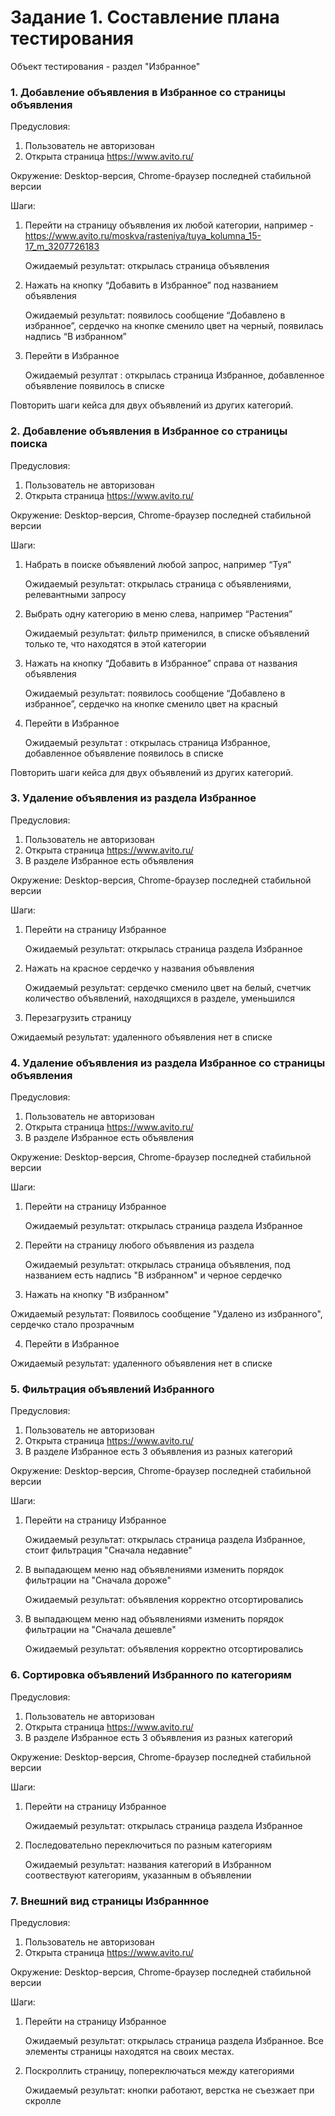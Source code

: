 # Задание 1. Составление плана тестирования

Объект тестирования - раздел "Избранное"

### 1. Добавление объявления в Избранное со страницы объявления
Предусловия: 
1. Пользователь не авторизован
2. Открыта страница https://www.avito.ru/

Окружение: Desktop-версия, Chrome-браузер последней
стабильной версии

Шаги:

1. Перейти на страницу объявления их любой категории, например - https://www.avito.ru/moskva/rasteniya/tuya_kolumna_15-17_m_3207726183
   
	 Ожидаемый результат: открылась страница объявления

2. Нажать на кнопку “Добавить в Избранное” под названием объявления
   
	 Ожидаемый результат: появилось сообщение “Добавлено в избранное”, сердечко на кнопке сменило цвет на черный, появилась надпись “В избранном”

3. Перейти в Избранное

   Ожидаемый резултат : открылась страница Избранное, добавленное объявление появилось в списке

Повторить шаги кейса для двух объявлений из других категорий. 


### 2. Добавление объявления в Избранное со страницы поиска

Предусловия: 
1. Пользователь не авторизован
2. Открыта страница https://www.avito.ru/


Окружение: Desktop-версия, Chrome-браузер последней
стабильной версии

Шаги:

1. Набрать в поиске объявлений любой запрос, например “Туя”
   
	Ожидаемый результат: открылась страница с объявлениями, релевантными запросу

2. Выбрать одну категорию в меню слева, например “Растения”
   
   Ожидаемый результат: фильтр применился, в списке объявлений только те, что находятся в этой категории

3. Нажать на кнопку “Добавить в Избранное” справа от названия объявления

   Ожидаемый результат: появилось сообщение “Добавлено в избранное”, сердечко на кнопке сменило цвет на красный

4. Перейти в Избранное

   Ожидаемый результат : открылась страница Избранное, добавленное объявление появилось в списке

Повторить шаги кейса для двух объявлений из других категорий. 


### 3. Удаление объявления из раздела Избранное

Предусловия: 
1. Пользователь не авторизован
2. Открыта страница https://www.avito.ru/
3. В разделе Избранное есть объявления

Окружение: Desktop-версия, Chrome-браузер последней
стабильной версии


Шаги:

1. Перейти на страницу Избранное

   Ожидаемый результат: открылась страница раздела Избранное


2. Нажать на красное сердечко у названия объявления

   Ожидаемый результат: сердечко сменило цвет на белый, счетчик количество объявлений, находящихся в разделе, уменьшился

3. Перезагрузить страницу

  Ожидаемый результат: удаленного объявления нет в списке


### 4. Удаление объявления из раздела Избранное со страницы объявления

Предусловия: 
1. Пользователь не авторизован
2. Открыта страница https://www.avito.ru/
3. В разделе Избранное есть объявления

Окружение: Desktop-версия, Chrome-браузер последней
стабильной версии

Шаги:

1. Перейти на страницу Избранное

   Ожидаемый результат: открылась страница раздела Избранное


2. Перейти на страницу любого объявления из раздела 

   Ожидаемый результат: открылась страница объявления, под названием есть надпись "В избранном" и черное сердечко

3. Нажать на кнопку "В избранном"

  Ожидаемый результат: Появилось сообщение "Удалено из избранного", сердечко стало прозрачным

4. Перейти в Избранное

  Ожидаемый результат: удаленного объявления нет в списке
  


### 5. Фильтрация объявлений Избранного

Предусловия: 
1. Пользователь не авторизован
2. Открыта страница https://www.avito.ru/
3. В разделе Избранное есть 3 объявления из разных категорий

Окружение: Desktop-версия, Chrome-браузер последней
стабильной версии


Шаги:

1.  Перейти на страницу Избранное

    Ожидаемый результат: открылась страница раздела Избранное, стоит фильтрация "Сначала недавние"

2.  В выпадающем меню над объявлениями изменить порядок фильтрации на "Сначала дороже"

    Ожидаемый результат: объявления корректно отсортировались

3. В выпадающем меню над объявлениями изменить порядок фильтрации на "Сначала дешевле"

    Ожидаемый результат: объявления корректно отсортировались


### 6. Сортировка объявлений Избранного по категориям

Предусловия: 
1. Пользователь не авторизован
2. Открыта страница https://www.avito.ru/
3. В разделе Избранное есть 3 объявления из разных категорий

Окружение: Desktop-версия, Chrome-браузер последней
стабильной версии

Шаги:

1.  Перейти на страницу Избранное

    Ожидаемый результат: открылась страница раздела Избранное

2. Последовательно переключиться по разным категориям
   
   Ожидаемый результат: названия категорий в Избранном соотвествуют категориям, указанным в объявлении


### 7. Внешний вид страницы Избраннное

Предусловия: 
1. Пользователь не авторизован
2. Открыта страница https://www.avito.ru/

Окружение: Desktop-версия, Chrome-браузер последней
стабильной версии

Шаги:

1.  Перейти на страницу Избранное

    Ожидаемый результат: открылась страница раздела Избранное. Все элементы страницы находятся на своих местах.

2. Поскроллить страницу, попереключаться между категориями

   Ожидаемый результат: кнопки работают, верстка не съезжает при скролле








   







   






